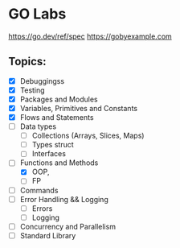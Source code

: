 # GO Labs

https://go.dev/ref/spec
https://gobyexample.com

## Topics:

- [x] Debuggingss
- [x] Testing
- [x] Packages and Modules
- [x] Variables, Primitives and Constants
- [x] Flows and Statements
- [ ] Data types
  - [ ] Collections (Arrays, Slices, Maps)
  - [ ] Types struct
  - [ ] Interfaces
- [ ] Functions and Methods
  - [x] OOP,
  - [ ] FP
- [ ] Commands
- [ ] Error Handling && Logging
  - [ ] Errors
  - [ ] Logging
- [ ] Concurrency and Parallelism
- [ ] Standard Library
